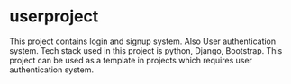 # userproject
This project contains login and signup system. Also User authentication system. Tech stack used in this project is python, Django, Bootstrap.
This project can be used as a template in projects which requires user authentication system.
